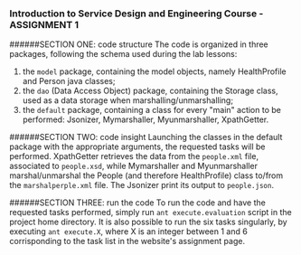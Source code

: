 ### Introduction to Service Design and Engineering Course - ASSIGNMENT 1

######SECTION ONE: code structure
The code is organized in three packages, following the schema used during the lab lessons:

1. the `model` package, containing the model objects, namely HealthProfile and Person java classes;
2. the `dao` (Data Access Object) package, containing the Storage class, used as a data storage when marshalling/unmarshalling; 
3. the `default` package, containing a class for every "main" action to be performed: Jsonizer, Mymarshaller, Myunmarshaller, XpathGetter.

######SECTION TWO: code insight
Launching the classes in the default package with the appropriate arguments, the requested tasks will be performed.
XpathGetter retrieves the data from the `people.xml` file, associated to `people.xsd`, while Mymarshaller and Myunmarshaller marshal/unmarshal the People (and therefore HealthProfile) class to/from the `marshalperple.xml` file. The Jsonizer print its output to `people.json`.

######SECTION THREE: run the code
To run the code and have the requested tasks performed, simply run `ant execute.evaluation` script in the project home directory.
It is also possible to run the six tasks singularly, by executing `ant execute.X`, where X is an integer between 1 and 6 corrisponding to the task list in the website's assignment page.